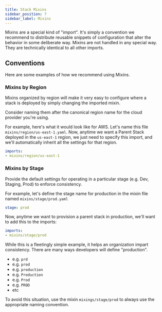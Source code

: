 ```yaml
---
title: Stack Mixins
sidebar_position: 7
sidebar_label: Mixins
---
```


Mixins are a special kind of "import". It's simply a convention we recommend to distribute reusable snippets of configuration that alter the behavior in some deliberate way. Mixins are not handled in any special way. They are technically identical to all other imports. 

## Conventions

Here are some examples of how we recommend using Mixins.

### Mixins by Region

Mixins organized by region will make it very easy to configure where a stack is deployed by simply changing the imported mixin.

Consider naming them after the canonical region name for the cloud provider you're using.

For example, here's what it would look like for AWS. Let's name this file `mixins/region/us-east-1.yaml`.
Now, anytime we want a Parent Stack deployed in the `us-east-1` region, we just need to specify this import, and we'll automatically inherit all the settings for that region.

```yaml
imports:
- mixins/region/us-east-1
```

### Mixins by Stage

Provide the default settings for operating in a particular stage (e.g. Dev, Staging, Prod) to enforce consistency.

For example, let's define the stage name for production in the mixin file named `mixins/stage/prod.yaml`

```yaml
stage: prod
```

Now, anytime we want to provision a parent stack in production, we'll want to add this to the imports:

```yaml
imports:
- mixins/stage/prod
```

While this is a fleetingly simple example, it helps an organization impart consistency. There are many ways developers will define "production".

- e.g. `prd`
- e.g. `prod`
- e.g. `production`
- e.g. `Production`
- e.g. `Prod`
- e.g. `PROD`
- etc

To avoid this situation, use the mixin `mixings/stage/prod` to always use the appropriate naming convention.
